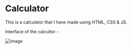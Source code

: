 # Calculator

This is a calculator that I have made using HTML, CSS & JS.

Interface of the calcultor -

![image](https://user-images.githubusercontent.com/109027067/228216470-881a5c46-c214-499b-a555-f78fe8c4d146.png)
